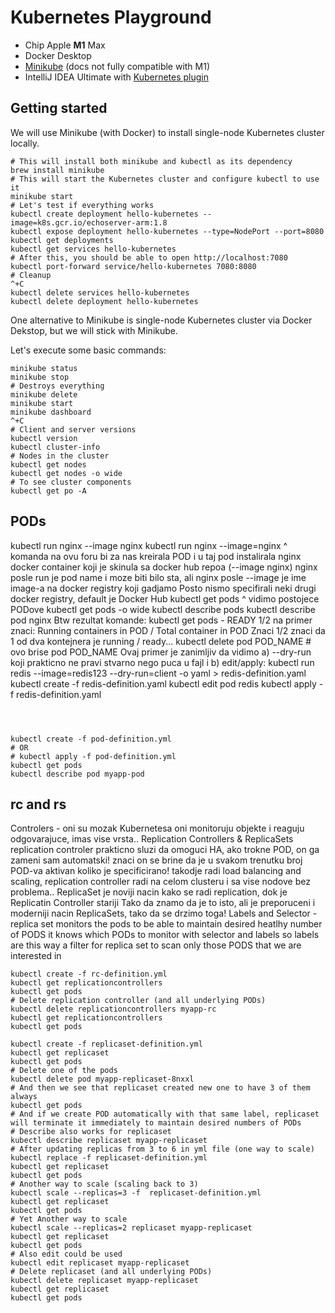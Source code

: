 # Kubernetes Playground

- Chip Apple **M1** Max
- Docker Desktop
- [Minikube](https://minikube.sigs.k8s.io/docs/start) (docs not fully compatible with M1)
- IntelliJ IDEA Ultimate with [Kubernetes plugin](https://www.jetbrains.com/help/idea/kubernetes.html)

## Getting started
We will use Minikube (with Docker) to install single-node Kubernetes cluster locally.
```shell
# This will install both minikube and kubectl as its dependency
brew install minikube
# This will start the Kubernetes cluster and configure kubectl to use it 
minikube start
# Let's test if everything works
kubectl create deployment hello-kubernetes --image=k8s.gcr.io/echoserver-arm:1.8
kubectl expose deployment hello-kubernetes --type=NodePort --port=8080
kubectl get deployments
kubectl get services hello-kubernetes
# After this, you should be able to open http://localhost:7080
kubectl port-forward service/hello-kubernetes 7080:8080
# Cleanup
^+C
kubectl delete services hello-kubernetes
kubectl delete deployment hello-kubernetes
```
One alternative to Minikube is single-node Kubernetes cluster via Docker Dekstop, but we will stick with Minikube.

Let's execute some basic commands:
```shell
minikube status
minikube stop
# Destroys everything
minikube delete
minikube start  	 
minikube dashboard
^+C
# Client and server versions
kubectl version
kubectl cluster-info
# Nodes in the cluster
kubectl get nodes
kubectl get nodes -o wide
# To see cluster components
kubectl get po -A 
```

## PODs

kubectl run nginx --image nginx
kubectl run nginx --image=nginx
^ komanda na ovu foru bi za nas kreirala POD i u taj pod instalirala nginx docker container koji je skinula sa docker hub repoa (--image nginx)
nginx posle run je pod name i moze biti bilo sta, ali nginx posle --image je ime image-a na docker registry koji gadjamo
Posto nismo specifirali neki drugi docker registry, default je Docker Hub
kubectl get pods
^ vidimo postojece PODove
kubectl get pods -o wide
kubectl describe pods
kubectl describe pod nginx
Btw rezultat komande: kubectl get pods - READY 1/2 na primer znaci:
  Running containers in POD / Total container in POD
  Znaci 1/2 znaci da 1 od dva kontejnera je running / ready...
kubectl delete pod POD_NAME # ovo brise pod POD_NAME
Ovaj primer je zanimljiv da vidimo a) --dry-run koji prakticno ne pravi stvarno nego puca u fajl i b) edit/apply:
  kubectl run redis --image=redis123 --dry-run=client -o yaml > redis-definition.yaml
  kubectl create -f redis-definition.yaml
  kubectl edit pod redis
  kubectl apply -f redis-definition.yaml

```shell



kubectl create -f pod-definition.yml
# OR
# kubectl apply -f pod-definition.yml
kubectl get pods
kubectl describe pod myapp-pod
```

## rc and rs

Controlers - oni su mozak Kubernetesa oni monitoruju objekte i reaguju odgovarajuce, imas vise vrsta..
Replication Controllers & ReplicaSets
  replication controler prakticno sluzi da omoguci HA, ako trokne POD, on ga zameni sam automatski!
  znaci on se brine da je u svakom trenutku broj POD-va aktivan koliko je specificirano!
  takodje radi load balancing and scaling, replication controller radi na celom clusteru i sa vise nodove bez problema..
  ReplicaSet je noviji nacin kako se radi replication, dok je Replicatin Controller stariji
  Tako da znamo da je to isto, ali je preporuceni i moderniji nacin ReplicaSets, tako da se drzimo toga!
  Labels and Selector - replica set monitors the pods to be able to maintain desired heatlhy number of PODS
  it knows which PODs to monitor with selector and labels
  so labels are this way a filter for replica set to scan only those PODS that we are interested in

```shell
kubectl create -f rc-definition.yml
kubectl get replicationcontrollers
kubectl get pods
# Delete replication controller (and all underlying PODs)
kubectl delete replicationcontrollers myapp-rc
kubectl get replicationcontrollers
kubectl get pods
```

```shell
kubectl create -f replicaset-definition.yml
kubectl get replicaset
kubectl get pods
# Delete one of the pods
kubectl delete pod myapp-replicaset-8nxxl
# And then we see that replicaset created new one to have 3 of them always
kubectl get pods
# And if we create POD automatically with that same label, replicaset will terminate it immediately to maintain desired numbers of PODs
# Describe also works for replicaset
kubectl describe replicaset myapp-replicaset
# After updating replicas from 3 to 6 in yml file (one way to scale)
kubectl replace -f replicaset-definition.yml
kubectl get replicaset
kubectl get pods
# Another way to scale (scaling back to 3)
kubectl scale --replicas=3 -f  replicaset-definition.yml
kubectl get replicaset
kubectl get pods
# Yet Another way to scale
kubectl scale --replicas=2 replicaset myapp-replicaset
kubectl get replicaset
kubectl get pods
# Also edit could be used
kubectl edit replicaset myapp-replicaset
# Delete replicaset (and all underlying PODs)
kubectl delete replicaset myapp-replicaset
kubectl get replicaset
kubectl get pods
```